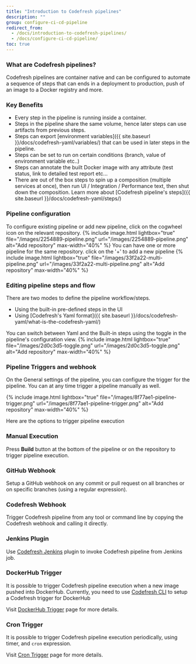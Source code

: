 ```yaml
---
title: "Introduction to Codefresh pipelines"
description: ""
group: configure-ci-cd-pipeline
redirect_from:
  - /docs/introduction-to-codefresh-pipelines/
  - /docs/configure-ci-cd-pipeline/
toc: true
---
```

### What are Codefresh pipelines?

Codefresh pipelines are container native and can be configured to automate a sequence of steps that can ends in a deployment to production, push of an image to a Docker registry and more.

### Key Benefits

- Every step in the pipeline is running inside a container. 
- Steps in the pipeline share the same volume, hence later steps can use artifacts from previous steps.
- Steps can export [environment variables]({{ site.baseurl }}/docs/codefresh-yaml/variables/) that can be used in later steps in the pipeline.
- Steps can be set to run on certain conditions (branch, value of environment variable etc..)
- Steps can annotate the built Docker image with any attribute (test status, link to detailed test report etc...
- There are out of the box steps to spin up a composition (multiple services at once), then run UI / Integration / Performance text, then shut down the composition. Learn more about [Codefresh pipeline's steps]({{ site.baseurl }}/docs/codefresh-yaml/steps/) 

### Pipeline configuration

To configure existing pipeline or add new pipeline, click on the cogwheel icon on the relevant repository.
{% include image.html lightbox="true" file="/images/2254889-pipeline.png" url="/images/2254889-pipeline.png" alt="Add repository" max-width="40%" %}
You can have one or more pipeline for the same repository. click on the '+' to add a new pipeline
{% include image.html lightbox="true" file="/images/33f2a22-multi-pipeline.png" url="/images/33f2a22-multi-pipeline.png" alt="Add repository" max-width="40%" %}

### Editing pipeline steps and flow

There are two modes to define the pipeline workflow/steps. 
- Using the built-in pre-defined steps in the UI
- Using [Codefresh's Yaml format]({{ site.baseurl }}/docs/codefresh-yaml/what-is-the-codefresh-yaml/)

You can switch between Yaml and the Built-in steps using the toggle in the pipeline's configuration view.
{% include image.html lightbox="true" file="/images/2d0c3d5-toggle.png" url="/images/2d0c3d5-toggle.png" alt="Add repository" max-width="40%" %}

### Pipeline Triggers and webhook

On the General settings of the pipeline, you can configure the trigger for the pipeline. You can at any time trigger a pipeline manually as well.

{% include image.html lightbox="true" file="/images/8f77ae1-pipeline-trigger.png" url="/images/8f77ae1-pipeline-trigger.png" alt="Add repository" max-width="40%" %}

Here are the options to trigger pipeline execution

### Manual Execution

Press **Build** button at the bottom of the pipeline or on the repository to trigger pipeline execution.

### GitHub Webhook

Setup a GitHub webhook on any commit or pull request on all branches or on specific branches (using a regular expression).

### Codefresh Webhook

Trigger Codefresh pipeline from any tool or command line by copying the Codefresh webhook and calling it directly.

### Jenkins Plugin

Use [Codefresh Jenkins](https://wiki.jenkins.io/display/JENKINS/Codefresh+Plugin) plugin to invoke Codefresh pipeline from Jenkins job.

### DockerHub Trigger

It is possible to trigger Codefresh pipeline execution when a new image pushed into DockerHub. Currently, you need to use [Codefresh CLI](https://cli.codefresh.io/) to setup a Codefresh trigger for DockerHub

Visit [DockerHub Trigger]({{site.baseurl}}/docs/pipeline-triggers/configure-dockerhub-trigger/) page for more details.


### Cron Trigger

It is possible to trigger Codefresh pipeline execution periodically, using timer, and `cron` expression.

Visit [Cron Trigger]({{site.baseurl}}/docs/pipeline-triggers/configure-cron-trigger/) page for more details.
